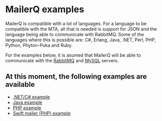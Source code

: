 # MailerQ examples

MailerQ is compatible with a lot of languages. For a language to be compatible with the MTA, all that is needed is support for JSON and the language being able to communicate with RabbitMQ. Some of the languages where this is possible are: C#, Erlang, Java, .NET, Perl, PHP, Python, Phyton-Puka and Ruby.

For the examples below, it is asumed that MailerQ will be able to communicate with the [RabbitMQ](http://www.rabbitmq.com/) and [MySQL](http://www.mysql.com/) servers.

## At this moment, the following examples are available

*   [.NET/C# example](copernica-docs:Mailerq/dotnet-example ".NET/C# example")
*   [Java example](copernica-docs:Mailerq/java-example "Java example")
*   [PHP example](copernica-docs:Mailerq/php-example "PHP example")
*   [Swift mailer (PHP) example](copernica-docs:Mailerq/swiftmailer-example "Swift mailer example")